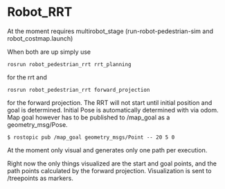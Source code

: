 # Robot_RRT

At the moment requires multirobot_stage (run-robot-pedestrian-sim and robot_costmap.launch)

When both are up simply use
<pre><code>rosrun robot_pedestrian_rrt rrt_planning</code></pre>
for the rrt and
<pre><code>rosrun robot_pedestrian_rrt forward_projection</code></pre>
for the forward projection.
The RRT will not start until initial position and goal is determined. Initial Pose is automatically determined with via odom.
Map goal however has to be published to /map_goal as a geometry_msg/Pose.
<pre><code>$ rostopic pub /map_goal geometry_msgs/Point -- 20 5 0</code></pre>
At the moment only visual and generates only one path per execution.

Right now the only things visualized are the start and goal points, and the path points calculated by the forward projection.
Visualization is sent to /treepoints as markers.
